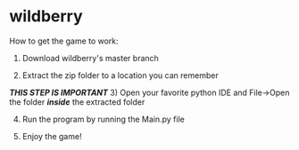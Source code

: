 # wildberry

How to get the game to work:

1) Download wildberry's master branch

2) Extract the zip folder to a location you can remember

***THIS STEP IS IMPORTANT***
3) Open your favorite python IDE and File->Open the folder ***inside*** the extracted folder 

4) Run the program by running the Main.py file

5) Enjoy the game!
